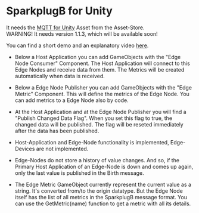 # SparkplugB for Unity

It needs the [MQTT for Unity](https://assetstore.unity.com/packages/tools/network/mqtt-for-unity-265888) Asset  from the Asset-Store.  
WARNING! It needs version 1.1.3, which will be available soon!

You can find a short demo and an explanatory video [here](https://youtu.be/rZRAuncq13I).

* Below a Host Application you can add GameObjects with the "Edge Node Consumer" Component. The Host Application will connect to this Edge Nodes and receive data from them. The Metrics will be created automatically when data is received.  

* Below a Edge Node Publisher you can add GameObjects with the "Edge Metric" Component. This will define the metrics of the Edge Node. You can add metrics to a Edge Node also by code.  

* At the Host Application and at the Edge Node Publisher you will find a "Publish Changed Data Flag". When you set this flag to true, the changed data will be published. The flag will be reseted immediately after the data has been published.  

* Host-Application and Edge-Node functionality is implemented, Edge-Devices are not implemented.  

* Edge-Nodes do not store a history of value changes. And so, if the Primary Host Application of an Edge-Node is down and comes up again, only the last value is published in the Birth message.  

* The Edge Metric GameObject currently represent the current value as a string. It's converted from/to the origin datatype. But the Edge Node itself has the list of all metrics in the SparkplugB message format. You can use the GetMetric(name) function to get a metric with all its details.  

